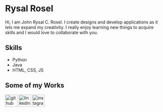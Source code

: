 # Rysal Rosel
Hi, I am John Rysal C. Rosel. I create designs and develop applications as it lets me expand my creativity.
I really enjoy learning new things to acquire skills and I would love to collaborate with you.

## Skills
* Python
* Java
* HTML, CSS, JS

## Some of my Works

[<img src='https://cdn.jsdelivr.net/npm/simple-icons@3.0.1/icons/github.svg' alt='github' height='40'>](https://github.com/thewndrbro)  [<img src='https://cdn.jsdelivr.net/npm/simple-icons@3.0.1/icons/linkedin.svg' alt='linkedin' height='40'>](https://www.linkedin.com/in/https://www.linkedin.com/in/john-rysal-rosel-1a12a918b/)  [<img src='https://cdn.jsdelivr.net/npm/simple-icons@3.0.1/icons/instagram.svg' alt='instagram' height='40'>](https://www.instagram.com/thewndrbro/)  
